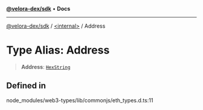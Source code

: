 [**@velora-dex/sdk**](../../README.md) • **Docs**

***

[@velora-dex/sdk](../../globals.md) / [\<internal\>](../README.md) / Address

# Type Alias: Address

> **Address**: [`HexString`](HexString.md)

## Defined in

node\_modules/web3-types/lib/commonjs/eth\_types.d.ts:11
